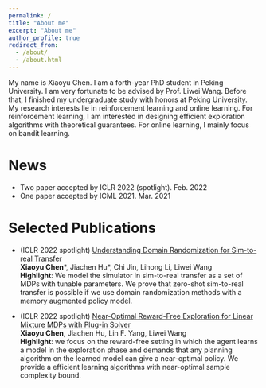 ```yaml
---
permalink: /
title: "About me"
excerpt: "About me"
author_profile: true
redirect_from: 
  - /about/
  - /about.html
---
```


My name is Xiaoyu Chen. I am a forth-year PhD student in Peking University. I am very fortunate to be advised by Prof. Liwei Wang. Before that, I finished my undergraduate study with honors at Peking University. My research interests lie in reinforcement learning and online learning. For reinforcement learning, I am interested in designing efficient exploration algorithms with theoretical guarantees. For online learning, I mainly focus on bandit learning.

News
======
* Two paper accepted by ICLR 2022 (spotlight). Feb. 2022
* One paper accepted by ICML 2021. Mar. 2021

Selected Publications
======
* (ICLR 2022 spotlight) [Understanding Domain Randomization for Sim-to-real Transfer](https://arxiv.org/abs/2110.03239)  
**Xiaoyu Chen**\*, Jiachen Hu\*,  Chi Jin, Lihong Li, Liwei Wang  
**Highlight**: We model the simulator in sim-to-real transfer as a set of MDPs with tunable parameters. We prove that zero-shot sim-to-real transfer is possible if we use domain randomization methods with a memory augmented policy model.

* (ICLR 2022 spotlight) [Near-Optimal Reward-Free Exploration for Linear Mixture MDPs with Plug-in Solver](https://arxiv.org/abs/2110.03244)  
**Xiaoyu Chen**, Jiachen Hu, Lin F. Yang, Liwei Wang  
**Highlight**: we focus on the reward-free setting in which the agent learns a model in the exploration phase and demands that any planning algorithm on the learned model can give a near-optimal policy. We provide a efficient learning algorithms with near-optimal sample complexity bound.